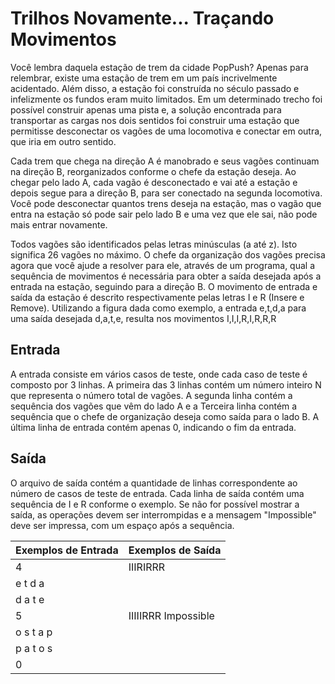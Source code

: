 # Trilhos Novamente... Traçando Movimentos

Você lembra daquela estação de trem da cidade PopPush? Apenas para relembrar, existe uma estação de trem em um país incrivelmente acidentado. Além disso, a estação foi construída no século passado e infelizmente os fundos eram muito limitados. Em um determinado trecho foi possível construir apenas uma pista e, a solução encontrada para transportar as cargas nos dois sentidos foi construir uma estação que permitisse desconectar os vagões de uma locomotiva e conectar em outra, que iria em outro sentido.

Cada trem que chega na direção A é manobrado e seus vagões continuam na direção B, reorganizados conforme o chefe da estação deseja. Ao chegar pelo lado A, cada vagão é desconectado e vai até a estação e depois segue para a direção B, para ser conectado na segunda locomotiva. Você pode desconectar quantos trens deseja na estação, mas o vagão que entra na estação só pode sair pelo lado B e uma vez que ele sai, não pode mais entrar novamente.

Todos vagões são identificados pelas letras minúsculas (a até z). Isto significa 26 vagões no máximo. O chefe da organização dos vagões precisa agora que você ajude a resolver para ele, através de um programa, qual a sequência de movimentos é necessária para obter a saída desejada após a entrada na estação, seguindo para a direção B. O movimento de entrada e saída da estação é descrito respectivamente pelas letras I e R (Insere e Remove). Utilizando a figura dada como exemplo, a entrada e,t,d,a para uma saída desejada d,a,t,e, resulta nos movimentos I,I,I,R,I,R,R,R

## Entrada

A entrada consiste em vários casos de teste, onde cada caso de teste é composto por 3 linhas. A primeira das 3 linhas contém um número inteiro N que representa o número total de vagões. A segunda linha contém a sequência dos vagões que vêm do lado A e a Terceira linha contém a sequência que o chefe de organização deseja como saída para o lado B. A última linha de entrada contém apenas 0, indicando o fim da entrada.

## Saída

O arquivo de saída contém a quantidade de linhas correspondente ao número de casos de teste de entrada. Cada linha de saída contém uma sequência de I e R conforme o exemplo. Se não for possível mostrar a saída, as operações devem ser interrompidas e a mensagem "Impossible" deve ser impressa, com um espaço após a sequência.

| Exemplos de Entrada | Exemplos de Saída |
|---------------------|-------------------|
| 4                   | IIIRIRRR          |
| e t d a             |                   |
| d a t e             |                   |
| 5                   |IIIIIRRR Impossible|
| o s t a p           |                   |
| p a t o s           |                   |
| 0                   |                   |
